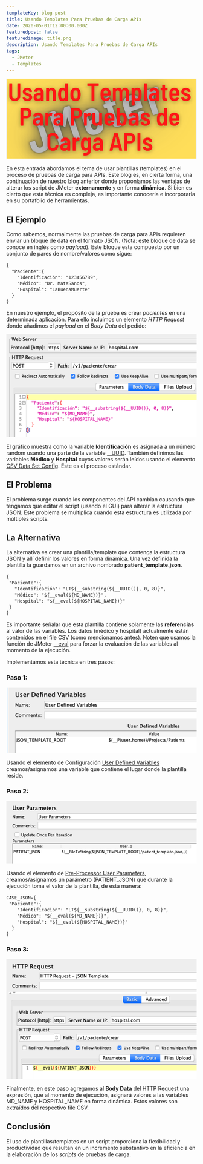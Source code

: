 ```yaml
---
templateKey: blog-post
title: Usando Templates Para Pruebas de Carga APIs
date: 2020-05-01T12:00:00.000Z
featuredpost: false
featuredimage: title.png
description: Usando Templates Para Pruebas de Carga APIs
tags:
  - JMeter
  - Templates
---
```

![image](title.png)

En esta entrada abordamos el tema de usar plantillas (templates) en el proceso de pruebas de carga para APIs. Este blog es, en cierta forma, una continuación de nuestro [blog](https://jmeterenespanol.org/blog/2020-06-02-properties-carlos/) anterior donde proponíamos las ventajas de alterar los script de JMeter **externamente** y en forma **dinámica**. Si bien es cierto que esta técnica es compleja, es importante conocerla e incorporarla en su portafolio de herramientas.

## El Ejemplo

Como sabemos, normalmente las pruebas de carga para APIs requieren enviar un bloque de data en el formato JSON. (Nota: este bloque de data se conoce en inglés como *payload*). Este bloque esta compuesto por un conjunto de pares de nombre/valores como sigue:

```
{
  "Paciente":{
    "Identificación": "123456789",
    "Médico": "Dr. MataSanos",
    "Hospital": "LaBuenaMuerte"
  }
}
```

En nuestro ejemplo, el propósito de la prueba es crear *pacientes* en una determinada aplicación. Para ello incluimos un elemento *HTTP Request* donde añadimos el *payload* en el *Body Data* del pedido:

![image](graph1.png)

El gráfico muestra como la variable **Identificación** es asignada a un número random usando una parte de la variable [__UUID](https://jmeter.apache.org/usermanual/functions.html#__UUID). También definimos las variables **Médico** y **Hospital** cuyos valores serán leídos usando el elemento [CSV Data Set Config](https://jmeter.apache.org/usermanual/component_reference.html#CSV_Data_Set_Config). Este es el proceso estándar.

## El Problema

El problema surge cuando los componentes del API cambian causando que tengamos que editar el script (usando el GUI) para alterar la estructura JSON. Este problema se multiplica cuando esta estructura es utilizada por múltiples scripts.

## La Alternativa

La alternativa es crear una plantilla/template que contenga la estructura JSON y allí definir los valores en forma dinámica. Una vez definida la plantilla la guardamos en un archivo nombrado **patient_template.json**.
 
 ```
{
  "Paciente":{
    "Identificación": "LT${__substring(${__UUID()}, 0, 8)}",
    "Médico": "${__eval(${MD_NAME})}",
    "Hospital": "${__eval(${HOSPITAL_NAME})}"
  }
}
```

Es importante señalar que esta plantilla contiene solamente las **referencias** al valor de las variables. Los datos (médico y hospital) actualmente están contenidos en el file CSV (como mencionamos antes). Noten que usamos la función de JMeter [__eval](https://jmeter.apache.org/usermanual/functions.html#__eval) para forzar la evaluación de las variables al momento de la ejecución.

Implementamos esta técnica en tres pasos:

### Paso 1:
![image](graph2.png)

Usando el elemento de Configuración [User Defined Variables](https://jmeter.apache.org/usermanual/component_reference.html#User_Defined_Variables) creamos/asignamos una variable que contiene el lugar donde la plantilla reside.

### Paso 2:
![image](graph3.png)

Usando el elemento de [Pre-Processor User Parameters](https://jmeter.apache.org/usermanual/component_reference.html#User_Parameters), creamos/asignamos un parámetro (PATIENT_JSON) que durante la ejecución toma el valor de la plantilla, de esta manera:

```
CASE_JSON={
 "Paciente":{
    "Identificación": "LT${__substring(${__UUID()}, 0, 8)}",
    "Médico": "${__eval(${MD_NAME})}",
    "Hospital": "${__eval(${HOSPITAL_NAME})}"
  }
}
```

### Paso 3:
![image](graph4.png)

Finalmente, en este paso agregamos al **Body Data** del HTTP Request una expresión, que al momento de ejecución, asignará valores a las variables MD_NAME y HOSPITAL_NAME en forma dinámica. Estos valores son extraídos del respectivo file CSV.

## Conclusión

El uso de plantillas/templates en un script proporciona la flexibilidad y productividad que resultan en un incremento substantivo en la eficiencia en la elaboración de los *scripts* de pruebas de carga.